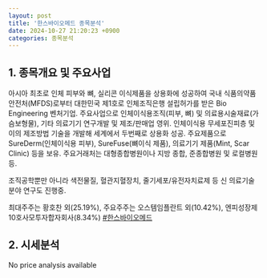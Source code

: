 ```yaml
---
layout: post
title: '한스바이오메드 종목분석'
date: 2024-10-27 21:20:23 +0900
categories: 종목분석
---
```


## 1. 종목개요 및 주요사업

아시아 최초로 인체 피부와 뼈, 실리콘 이식제품을 상용화에 성공하여 국내 식품의약품안전처(MFDS)로부터 대한민국 제1호로 인체조직은행 설립허가를 받은 Bio Engineering 벤처기업. 주요사업으로 인체이식용조직(피부, 뼈) 및 의료용시술재료(가슴보형물), 기타 의료기기 연구개발 및 제조/판매업 영위. 인체이식용 무세포진피층 및 이의 제조방법 기술을 개발해 세계에서 두번째로 상용화 성공. 주요제품으로 SureDerm(인체이식용 피부), SureFuse(뼈이식 제품), 의료기기 제품(Mint, Scar Clinic) 등을 보유. 주요거래처는 대형종합병원이나 지방 종합, 준종합병원 및 로컬병원 등. 

조직공학뿐만 아니라 색전물질, 혈관지혈장치, 줄기세포/유전자치료제 등 신 의료기술분야 연구도 진행중.

최대주주는 황호찬 외(25.19%), 주요주주는 오스템임플란트 외(10.42%), 엔피성장제10호사모투자합자회사(8.34%)
[#한스바이오메드](#)

## 2. 시세분석

No price analysis available
